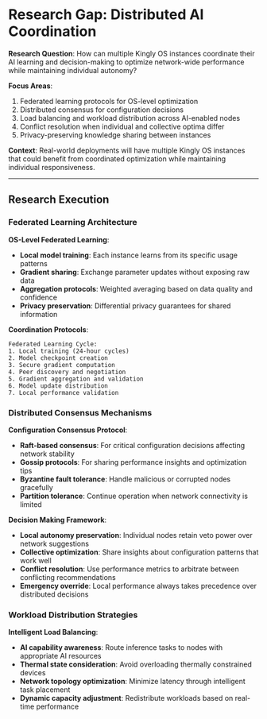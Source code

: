# Research Gap: Distributed AI Coordination

**Research Question**: How can multiple Kingly OS instances coordinate their AI learning and decision-making to optimize network-wide performance while maintaining individual autonomy?

**Focus Areas**:
1. Federated learning protocols for OS-level optimization
2. Distributed consensus for configuration decisions
3. Load balancing and workload distribution across AI-enabled nodes
4. Conflict resolution when individual and collective optima differ
5. Privacy-preserving knowledge sharing between instances

**Context**: Real-world deployments will have multiple Kingly OS instances that could benefit from coordinated optimization while maintaining individual responsiveness.

---

## Research Execution

### Federated Learning Architecture

**OS-Level Federated Learning**:
- **Local model training**: Each instance learns from its specific usage patterns
- **Gradient sharing**: Exchange parameter updates without exposing raw data
- **Aggregation protocols**: Weighted averaging based on data quality and confidence
- **Privacy preservation**: Differential privacy guarantees for shared information

**Coordination Protocols**:
```
Federated Learning Cycle:
1. Local training (24-hour cycles)
2. Model checkpoint creation
3. Secure gradient computation
4. Peer discovery and negotiation
5. Gradient aggregation and validation
6. Model update distribution
7. Local performance validation
```

### Distributed Consensus Mechanisms

**Configuration Consensus Protocol**:
- **Raft-based consensus**: For critical configuration decisions affecting network stability
- **Gossip protocols**: For sharing performance insights and optimization tips
- **Byzantine fault tolerance**: Handle malicious or corrupted nodes gracefully
- **Partition tolerance**: Continue operation when network connectivity is limited

**Decision Making Framework**:
- **Local autonomy preservation**: Individual nodes retain veto power over network suggestions
- **Collective optimization**: Share insights about configuration patterns that work well
- **Conflict resolution**: Use performance metrics to arbitrate between conflicting recommendations
- **Emergency override**: Local performance always takes precedence over distributed decisions

### Workload Distribution Strategies

**Intelligent Load Balancing**:
- **AI capability awareness**: Route inference tasks to nodes with appropriate AI resources
- **Thermal state consideration**: Avoid overloading thermally constrained devices
- **Network topology optimization**: Minimize latency through intelligent task placement
- **Dynamic capacity adjustment**: Redistribute workloads based on real-time performance